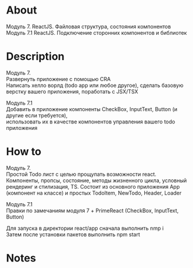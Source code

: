 # About
 
Модуль 7. ReactJS. Файловая структура, состояния компонентов
Модуль 7.1 ReactJS. Подключение сторонних компонентов и библиотек
 
# Description
 
Модуль 7.<br>
Развернуть приложение с помощью CRA<br>
Написать хелло ворлд (todo app или любое другое), сделать базовую верстку вашего приложения, поработать с JSX/TSX<br>

Модуль 7.1<br>
Добавить в приложение компоненты CheckBox, InputText, Button (и другие если требуется),<br>
использовать их в качестве компонентов управления вашего todo приложения
 
# How to

Модуль 7.<br>
Простой Todo лист с целью прощупать возможности react.<br> 
Компоненты, пропсы, состояние, методы жизненного цикла, условный рендеринг и стилизация, TS.
Состоит из основного приложения App (компонент на классе) и простых TodoItem, NewTodo, Header, Loader

Модуль 7.1<br>
Правки по замечаниям модуля 7 + PrimeReact (CheckBox, InputText, Button)
 
Для запуска в директории react/app сначала выполнить nmp i<br>
Затем после установки пакетов выполнить npm start
 
# Notes